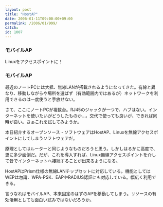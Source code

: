 ```yaml
---
layout: post
title: "HostAP"
date: 2006-01-11T09:00:00+09:00
permalink: /2006/01/999/
catch: 
id: 1007
---
```

### モバイルAP
  
Linuxをアクセスポイントに！  
<!--more-->  

### モバイルAP
  

最近のノートPCには大抵、無線LANが搭載されるようになってきた。有線と異なり、移動しながらや場所を選ばず（有効範囲内ではあるが）ネットワークを利用できるのは一度使うと手放せない。

  

さて、ここにノートPCが複数台。RJ45のジャックが一つで、ハブはない。インターネットを使いたいがどうしたものか…。交代で使っても良いが、できれば同時が良い。さぁこれを試してみようか。

  

本日紹介するオープンソース・ソフトウェアはHostAP、Linuxを無線アクセスポイントにしてしまうソフトウェアだ。

  

原理としてはルーターと同じようなものだろうと思う。しかしはるかに高度で、更に多少面倒だ。だが、これを導入すれば、Linux無線アクセスポイントを介して皆でインターネットへ接続することが出来るようになる。

  

HostAPはPrism仕様の無線LANチップセットに対応している。機能としてはWEPは勿論、WPA-PSK、EAPやRADIUS認証にも対応している。幅広く利用できる。

  

言うなればモバイルAP、本来固定のはずのAPを移動してしまう。リソースの有効活用としても面白い試みではないだろうか。

